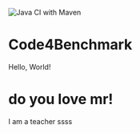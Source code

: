 ![Java CI with Maven](https://github.com/dreaminplus/Code4Benchmark/workflows/Java%20CI%20with%20Maven/badge.svg)
# Code4Benchmark



Hello, World!





# do you love mr!

I am a teacher
ssss

